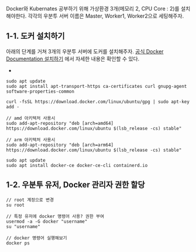 
Docker와 Kubernates 공부하기 위해 가상환경 3개(메모리 2, CPU Core : 2)를 설치해야한다. 각각의 우분투 서버 이름은 Master, Worker1, Worker2으로 세팅해주자.

## 1-1. 도커 설치하기

아래의 단계를 거쳐 3개의 우분투 서버에 도커를 설치해주자. [공식 Docker Documentation 설치하기](https://docs.docker.com/desktop/install/ubuntu/) 에서 자세한 내용은 확인할 수 있다.

- 
```shell
sudo apt update 
sudo apt install apt-transport-https ca-certificates curl gnupg-agent software-properties-common

curl -fsSL https://download.docker.com/linux/ubuntu/gpg | sudo apt-key add -

// amd 아키텍처 사용시
sudo add-apt-repository "deb [arch=amd64] https://download.docker.com/linux/ubuntu $(lsb_release -cs) stable"

// arm 아키텍처 사용시
sudo add-apt-repository "deb [arch=arm64] https://download.docker.com/linux/ubuntu $(lsb_release -cs) stable"

sudo apt update 
sudo apt install docker-ce docker-ce-cli containerd.io
```

## 1-2. 우분투 유저, Docker 관리자 권한 할당

```shell
// root 계정으로 변경
su root

// 특정 유저에 docker 명령어 사용? 권한 부여
usermod -a -G docker "username"
su "username"

// docker 명령어 실행해보기
docker ps 
```





